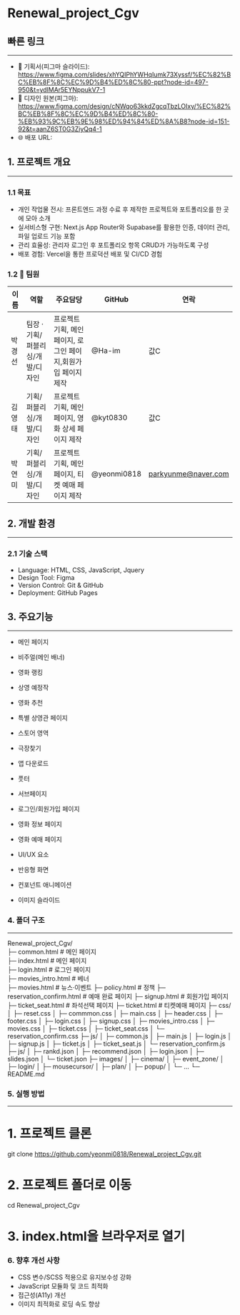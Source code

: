 # Renewal_project_Cgv

## 빠른 링크
---------------------------
+ 📑 기획서(피그마 슬라이드): https://www.figma.com/slides/xhYQIPhYWHqIumk73Xyssf/%EC%82%BC%EB%8F%8C%EC%9D%B4%ED%8C%80-ppt?node-id=497-950&t=ydlMAr5EYNppukV7-1
+ 🎨 디자인 원본(피그마): https://www.figma.com/design/cNWqo63kkdZgcqTbzLOIxy/%EC%82%BC%EB%8F%8C%EC%9D%B4%ED%8C%80-%EB%93%9C%EB%9E%98%ED%94%84%ED%8A%B8?node-id=151-92&t=aanZ6ST0G3ZiyQq4-1
+ 🌐 배포 URL: 

## 1. 프로젝트 개요
---------------------------
### 1.1 목표
+ 개인 작업물 전시: 프론트엔드 과정 수료 후 제작한 프로젝트와 포트폴리오를 한 곳에 모아 소개
+ 실서비스형 구현: Next.js App Router와 Supabase를 활용한 인증, 데이터 관리, 파일 업로드 기능 포함
+ 관리 효율성: 관리자 로그인 후 포트폴리오 항목 CRUD가 가능하도록 구성
+ 배포 경험: Vercel을 통한 프로덕션 배포 및 CI/CD 경험

### 1.2 👥 팀원
| 이름 | 역할 | 주요담당 | GitHub | 연락 |
| --- | --- | --- | --- | --- |
| 박경선 | 팀장 · 기획/퍼블리싱/개발/디자인  | 프로젝트 기획, 메인 페이지, 로그인 페이지,회원가입 페이지 제작 | @Ha-im | 값C |
| 김영태 | 기획/퍼블리싱/개발/디자인 | 프로젝트 기획, 메인 페이지, 영화 상세 페이지 제작 | @kyt0830 | 값C |
| 박연미 | 기획/퍼블리싱/개발/디자인 | 프로젝트 기획, 메인 페이지, 티켓 예매 페이지 제작 | @yeonmi0818 | parkyunme@naver.com |

## 2. 개발 환경
---------------------------
### 2.1 기술 스택
+ Language: HTML, CSS, JavaScript, Jquery
+ Design Tool: Figma
+ Version Control: Git & GitHub
+ Deployment: GitHub Pages

## 3. 주요기능
---------------------------
+ 메인 페이지

+ 비주얼(메인 배너)
+ 영화 랭킹
+ 상영 예정작
+ 영화 추천
+ 특별 상영관 페이지
+ 스토어 영역
+ 극장찾기
+ 앱 다운로드
+ 풋터

+ 서브페이지

+ 로그인/회원가입 페이지
+ 영화 정보 페이지
+ 영화 예매 페이지

+ UI/UX 요소

+ 반응형 화면
+ 컨포넌트 애니메이션
+ 이미지 슬라이드

### 4. 폴더 구조
---------------------------
Renewal_project_Cgv/<br>
├─ common.html             			# 메인 페이지 <br>
├─ index.html           				# 메인 페이지<br>
├─ login.html             			# 로그인 페이지<br>
├─ movies_intro.html        		# 베너<br>
├─ movies.html              		# 뉴스·이벤트
├─ policy.html            			# 정책
├─ reservation_confirm.html 		# 예매 완료 페이지
├─ signup.html            			# 회원가입 페이지
├─ ticket_seat.html        			# 좌석선택 페이지
├─ ticket.html            			# 티켓예매 페이지
├─ css/
│  ├─ reset.css
│  ├─ commmon.css
│  ├─ main.css
│  ├─ header.css
│  ├─ footer.css
│  ├─ login.css
│  ├─ signup.css
│  ├─ movies_intro.css
│  ├─ movies.css
│  ├─ ticket.css
│  ├─ ticket_seat.css
│  └─ reservation_confirm.css
├─ js/
│  ├─ common.js
│  ├─ main.js
│  ├─ login.js
│  ├─ signup.js
│  ├─ ticket.js
│  ├─ ticket_seat.js
│  └─ reservation_confirm.js
├─ js/
│  ├─ rankd.json
│  ├─ recommend.json
│  ├─ login.json
│  ├─ slides.json
│  └─ ticket.json
├─ images/
│  ├─ cinema/
│  ├─ event_zone/
│  ├─ login/
│  ├─ mousecursor/
│  ├─ plan/
│  ├─ popup/
│  └─ ...
└─ README.md

### 5. 실행 방법
---------------------------
# 1. 프로젝트 클론
git clone https://github.com/yeonmi0818/Renewal_project_Cgv.git

# 2. 프로젝트 폴더로 이동
cd Renewal_project_Cgv

# 3. index.html을 브라우저로 열기

### 6. 향후 개선 사항
+ CSS 변수/SCSS 적용으로 유지보수성 강화
+ JavaScript 모듈화 및 코드 최적화
+ 접근성(A11y) 개선
+ 이미지 최적화로 로딩 속도 향상